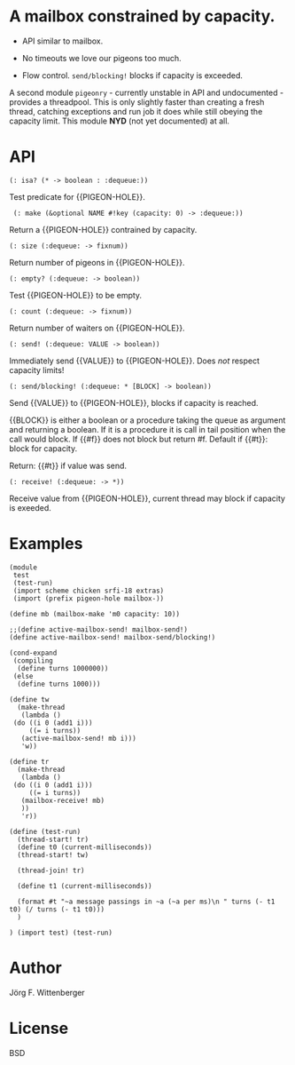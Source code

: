 # A mailbox constrained by capacity.

* API similar to mailbox.

* No timeouts we love our pigeons too much.

* Flow control.  `send/blocking!` blocks if capacity is exceeded.

A second module `pigeonry` - currently unstable in API and
undocumented - provides a threadpool.  This is only slightly faster
than creating a fresh thread, catching exceptions and run job it does
while still obeying the capacity limit.
This module **NYD** (not yet documented) at all.

# API

    (: isa? (* -> boolean : :dequeue:))

Test predicate for {{PIGEON-HOLE}}.

     (: make (&optional NAME #!key (capacity: 0) -> :dequeue:))

Return a {{PIGEON-HOLE}} contrained by capacity.

    (: size (:dequeue: -> fixnum))

Return number of pigeons in {{PIGEON-HOLE}}.

    (: empty? (:dequeue: -> boolean))

Test {{PIGEON-HOLE}} to be empty.

    (: count (:dequeue: -> fixnum))

Return number of waiters on {{PIGEON-HOLE}}.

    (: send! (:dequeue: VALUE -> boolean))

Immediately send {{VALUE}} to {{PIGEON-HOLE}}.  Does *not* respect
capacity limits!

    (: send/blocking! (:dequeue: * [BLOCK] -> boolean))

Send {{VALUE}} to {{PIGEON-HOLE}}, blocks if capacity is reached.

{{BLOCK}} is either a boolean or a procedure taking the queue as
argument and returning a boolean.  If it is a procedure it is call in
tail position when the call would block.  If {{#f}} does not block but
return #f.  Default if {{#t}}: block for capacity.

Return: {{#t}} if value was send.

    (: receive! (:dequeue: -> *))

Receive value from {{PIGEON-HOLE}}, current thread may block if
capacity is exeeded.

# Examples

    (module
     test
     (test-run)
     (import scheme chicken srfi-18 extras)
     (import (prefix pigeon-hole mailbox-))

    (define mb (mailbox-make 'm0 capacity: 10))

    ;;(define active-mailbox-send! mailbox-send!)
    (define active-mailbox-send! mailbox-send/blocking!)

    (cond-expand
     (compiling
      (define turns 1000000))
     (else
      (define turns 1000)))

    (define tw
      (make-thread
       (lambda ()
	 (do ((i 0 (add1 i)))
	     ((= i turns))
	   (active-mailbox-send! mb i)))
       'w))

    (define tr
      (make-thread
       (lambda ()
	 (do ((i 0 (add1 i)))
	     ((= i turns))
	   (mailbox-receive! mb)
	   ))
       'r))

    (define (test-run)
      (thread-start! tr)
      (define t0 (current-milliseconds))
      (thread-start! tw)

      (thread-join! tr)

      (define t1 (current-milliseconds))

      (format #t "~a message passings in ~a (~a per ms)\n " turns (- t1 t0) (/ turns (- t1 t0)))
      )

    ) (import test) (test-run)


# Author

Jörg F. Wittenberger

# License

BSD
